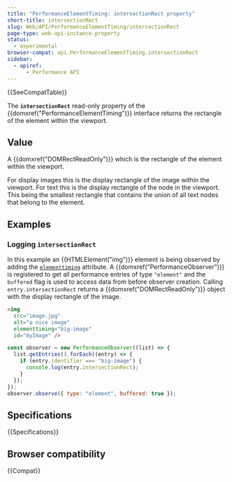 ```yaml
---
title: "PerformanceElementTiming: intersectionRect property"
short-title: intersectionRect
slug: Web/API/PerformanceElementTiming/intersectionRect
page-type: web-api-instance-property
status:
  - experimental
browser-compat: api.PerformanceElementTiming.intersectionRect
sidebar:
  - apiref:
      - Performance API
---
```


{{SeeCompatTable}}

The **`intersectionRect`** read-only property of the {{domxref("PerformanceElementTiming")}} interface returns the rectangle of the element within the viewport.

## Value

A {{domxref("DOMRectReadOnly")}} which is the rectangle of the element within the viewport.

For display images this is the display rectangle of the image within the viewport. For text this is the display rectangle of the node in the viewport. This being the smallest rectangle that contains the union of all text nodes that belong to the element.

## Examples

### Logging `intersectionRect`

In this example an {{HTMLElement("img")}} element is being observed by adding the [`elementtiming`](/en-US/docs/Web/HTML/Reference/Attributes/elementtiming) attribute. A {{domxref("PerformanceObserver")}} is registered to get all performance entries of type `"element"` and the `buffered` flag is used to access data from before observer creation. Calling `entry.intersectionRect` returns a {{domxref("DOMRectReadOnly")}} object with the display rectangle of the image.

```html
<img
  src="image.jpg"
  alt="a nice image"
  elementtiming="big-image"
  id="myImage" />
```

```js
const observer = new PerformanceObserver((list) => {
  list.getEntries().forEach((entry) => {
    if (entry.identifier === "big-image") {
      console.log(entry.intersectionRect);
    }
  });
});
observer.observe({ type: "element", buffered: true });
```

## Specifications

{{Specifications}}

## Browser compatibility

{{Compat}}
